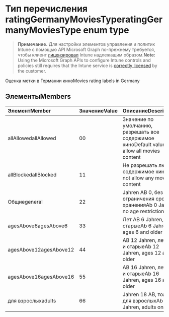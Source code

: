 # <a name="ratinggermanymoviestype-enum-type"></a><span data-ttu-id="afe4f-101">Тип перечисления ratingGermanyMoviesType</span><span class="sxs-lookup"><span data-stu-id="afe4f-101">ratingGermanyMoviesType enum type</span></span>

> <span data-ttu-id="afe4f-102">**Примечание.** Для настройки элементов управления и политик Intune с помощью API Microsoft Graph по-прежнему требуется, чтобы клиент [лицензировал](https://go.microsoft.com/fwlink/?linkid=839381) Intune надлежащим образом.</span><span class="sxs-lookup"><span data-stu-id="afe4f-102">**Note:** Using the Microsoft Graph APIs to configure Intune controls and policies still requires that the Intune service is [correctly licensed](https://go.microsoft.com/fwlink/?linkid=839381) by the customer.</span></span>

<span data-ttu-id="afe4f-103">Оценка метки в Германии кино</span><span class="sxs-lookup"><span data-stu-id="afe4f-103">Movies rating labels in Germany</span></span>
## <a name="members"></a><span data-ttu-id="afe4f-104">Элементы</span><span class="sxs-lookup"><span data-stu-id="afe4f-104">Members</span></span>
|<span data-ttu-id="afe4f-105">Элемент</span><span class="sxs-lookup"><span data-stu-id="afe4f-105">Member</span></span>|<span data-ttu-id="afe4f-106">Значение</span><span class="sxs-lookup"><span data-stu-id="afe4f-106">Value</span></span>|<span data-ttu-id="afe4f-107">Описание</span><span class="sxs-lookup"><span data-stu-id="afe4f-107">Description</span></span>|
|:---|:---|:---|
|<span data-ttu-id="afe4f-108">allAllowed</span><span class="sxs-lookup"><span data-stu-id="afe4f-108">allAllowed</span></span>|<span data-ttu-id="afe4f-109">0</span><span class="sxs-lookup"><span data-stu-id="afe4f-109">0</span></span>|<span data-ttu-id="afe4f-110">Значение по умолчанию, разрешать все содержимое кино</span><span class="sxs-lookup"><span data-stu-id="afe4f-110">Default value, allow all movies content</span></span>|
|<span data-ttu-id="afe4f-111">allBlocked</span><span class="sxs-lookup"><span data-stu-id="afe4f-111">allBlocked</span></span>|<span data-ttu-id="afe4f-112">1</span><span class="sxs-lookup"><span data-stu-id="afe4f-112">1</span></span>|<span data-ttu-id="afe4f-113">Не разрешать любое содержимое кино</span><span class="sxs-lookup"><span data-stu-id="afe4f-113">Do not allow any movies content</span></span>|
|<span data-ttu-id="afe4f-114">Общие</span><span class="sxs-lookup"><span data-stu-id="afe4f-114">general</span></span>|<span data-ttu-id="afe4f-115">2</span><span class="sxs-lookup"><span data-stu-id="afe4f-115">2</span></span>|<span data-ttu-id="afe4f-116">Jahren AB 0, без ограничения срока хранения</span><span class="sxs-lookup"><span data-stu-id="afe4f-116">Ab 0 Jahren, no age restrictions</span></span>|
|<span data-ttu-id="afe4f-117">agesAbove6</span><span class="sxs-lookup"><span data-stu-id="afe4f-117">agesAbove6</span></span>|<span data-ttu-id="afe4f-118">3</span><span class="sxs-lookup"><span data-stu-id="afe4f-118">3</span></span>|<span data-ttu-id="afe4f-119">Лет AB 6 Jahren, 6 и старые</span><span class="sxs-lookup"><span data-stu-id="afe4f-119">Ab 6 Jahren, ages 6 and older</span></span>|
|<span data-ttu-id="afe4f-120">agesAbove12</span><span class="sxs-lookup"><span data-stu-id="afe4f-120">agesAbove12</span></span>|<span data-ttu-id="afe4f-121">4</span><span class="sxs-lookup"><span data-stu-id="afe4f-121">4</span></span>|<span data-ttu-id="afe4f-122">AB 12 Jahren, лет 12 и старые</span><span class="sxs-lookup"><span data-stu-id="afe4f-122">Ab 12 Jahren, ages 12 and older</span></span>|
|<span data-ttu-id="afe4f-123">agesAbove16</span><span class="sxs-lookup"><span data-stu-id="afe4f-123">agesAbove16</span></span>|<span data-ttu-id="afe4f-124">5</span><span class="sxs-lookup"><span data-stu-id="afe4f-124">5</span></span>|<span data-ttu-id="afe4f-125">AB 16 Jahren, лет 16 и старые</span><span class="sxs-lookup"><span data-stu-id="afe4f-125">Ab 16 Jahren, ages 16 and older</span></span>|
|<span data-ttu-id="afe4f-126">для взрослых</span><span class="sxs-lookup"><span data-stu-id="afe4f-126">adults</span></span>|<span data-ttu-id="afe4f-127">6</span><span class="sxs-lookup"><span data-stu-id="afe4f-127">6</span></span>|<span data-ttu-id="afe4f-128">Jahren 18 AB, только для взрослых</span><span class="sxs-lookup"><span data-stu-id="afe4f-128">Ab 18 Jahren, adults only</span></span>|



